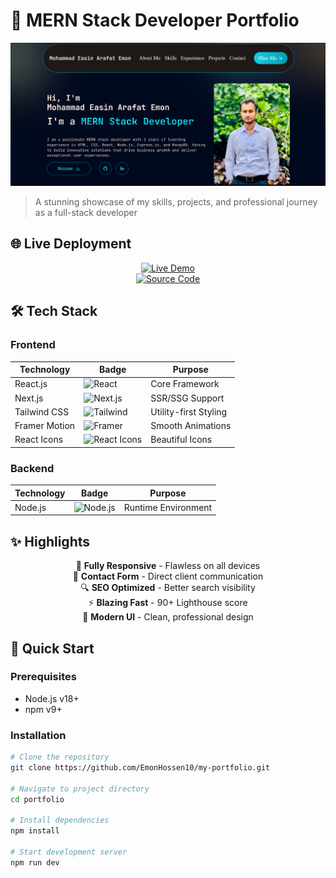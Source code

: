 # 🚀 MERN Stack Developer Portfolio

![Portfolio Screenshot](./public/images/frontImage.PNG)

> A stunning showcase of my skills, projects, and professional journey as a full-stack developer

## 🌐 Live Deployment  
<div align="center">

[![Live Demo](https://img.shields.io/badge/🚀_Live_Demo-000000?style=for-the-badge&logo=vercel&logoColor=white)](https://my-portfolio-rouge-eight-67.vercel.app/)  
[![Source Code](https://img.shields.io/badge/💻_Source_Code-181717?style=for-the-badge&logo=github&logoColor=white)](https://github.com/EmonHossen10/my-portfolio)

</div>

## 🛠 Tech Stack

### Frontend
<div align="center">
  
| Technology | Badge | Purpose |
|------------|-------|---------|
| React.js | ![React](https://img.shields.io/badge/React-20232A?style=for-the-badge&logo=react&logoColor=61DAFB) | Core Framework |
| Next.js | ![Next.js](https://img.shields.io/badge/Next.js-000000?style=for-the-badge&logo=nextdotjs&logoColor=white) | SSR/SSG Support |
| Tailwind CSS | ![Tailwind](https://img.shields.io/badge/Tailwind_CSS-38B2AC?style=for-the-badge&logo=tailwind-css&logoColor=white) | Utility-first Styling |
| Framer Motion | ![Framer](https://img.shields.io/badge/Framer_Motion-0055FF?style=for-the-badge&logo=framer&logoColor=white) | Smooth Animations |
| React Icons | ![React Icons](https://img.shields.io/badge/React_Icons-61DAFB?style=for-the-badge&logo=react&logoColor=white) | Beautiful Icons |

</div>

### Backend
<div align="center">
  
| Technology | Badge | Purpose |
|------------|-------|---------|
| Node.js | ![Node.js](https://img.shields.io/badge/Node.js-339933?style=for-the-badge&logo=nodedotjs&logoColor=white) | Runtime Environment |

</div>

## ✨ Highlights

<div align="center">

📱 **Fully Responsive** - Flawless on all devices  
📧 **Contact Form** - Direct client communication  
🔍 **SEO Optimized** - Better search visibility  
⚡ **Blazing Fast** - 90+ Lighthouse score  
🎨 **Modern UI** - Clean, professional design  

</div>

## 🚀 Quick Start

### Prerequisites
- Node.js v18+
- npm v9+

### Installation
```bash
# Clone the repository
git clone https://github.com/EmonHossen10/my-portfolio.git

# Navigate to project directory
cd portfolio

# Install dependencies
npm install

# Start development server
npm run dev